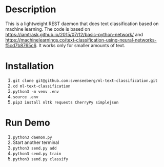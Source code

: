 # Description
This is a lightweight REST daemon that does text classification based on machine learning. The code is based on https://iamtrask.github.io/2015/07/12/basic-python-network/ and https://machinelearnings.co/text-classification-using-neural-networks-f5cd7b8765c6. It works only for smaller amounts of text.

# Installation
1. ```git clone git@github.com:svenseeberg/ml-text-classification.git```
2. ```cd ml-text-classification```
3. ```python3 -m venv .env```
4. ```source .env```
5. ```pip3 install nltk requests CherryPy simplejson```

# Run Demo
1. ```python3 daemon.py```
2. Start another terminal
3. ```python3 send.py add```
4. ```python3 send.py train```
5. ```python3 send.py classify```

